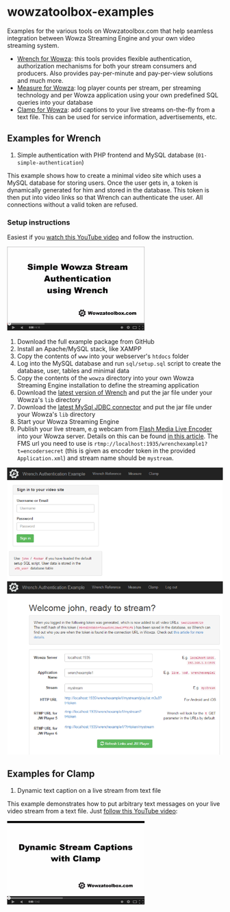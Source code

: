 wowzatoolbox-examples
=====================

Examples for the various tools on Wowzatoolbox.com that help seamless integration between Wowza Streaming Engine and your own video streaming system.

- [Wrench for Wowza](https://wowzatoolbox.com/wrench): this tools provides flexible authentication, authorization mechanisms for both your stream consumers and producers. Also provides pay-per-minute and pay-per-view solutions and much more.
- [Measure for Wowza](https://wowzatoolbox.com/measure): log player counts per stream, per streaming technology and per Wowza application using your own predefined SQL queries into your database
- [Clamp for Wowza](https://wowzatoolbox.com/clamp): add captions to your live streams on-the-fly from a text file. This can be used for service information, advertisements, etc.

## Examples for Wrench

1. Simple authentication with PHP frontend and MySQL database (`01-simple-authentication`)

This example shows how to create a minimal video site which uses a MySQL database for storing users. Once the user gets in, a token is dynamically generated for him and stored in the database. This token is then put into video links so that Wrench can authenticate the user. All connections without a valid token are refused.

### Setup instructions

Easiest if you [watch this YouTube video](https://www.youtube.com/watch?v=vDln3bqVmIk) and follow the instruction.

[![Video Cover image](/wrench/01-simple-authentication/video-cover.png)](https://www.youtube.com/watch?v=vDln3bqVmIk)

1. Download the full example package from GitHub
1. Install an Apache/MySQL stack, like XAMPP
1. Copy the contents of `www` into your webserver's `htdocs` folder
1. Log into the MySQL database and run `sql/setup.sql` script to create the database, user, tables and minimal data
1. Copy the contents of the `wowza` directory into your own Wowza Streaming Engine installation to define the streaming application
1. Download the [latest version of Wrench](https://wowzatoolbox.com/download#wrench) and put the jar file under your Wowza's `lib` directory
1. Download the [latest MySql JDBC connector](http://dev.mysql.com/downloads/connector/j/5.0.html) and put the jar file under your Wowza's `lib` directory
1. Start your Wowza Streaming Engine
1. Publish your live stream, e.g webcam from [Flash Media Live Encoder]() into your Wowza server. Details on this can be found [in this article](https://wowzatoolbox.com/user-authentication).
The FMS url you need to use is `rtmp://localhost:1935/wrenchexample1?t=encodersecret` (this is given as encoder token in the provided `Application.xml`) and stream name should be `mystream`.

![PHP Login Screen](/wrench/01-simple-authentication/screenshot-0.png)
![Protected Video Site](/wrench/01-simple-authentication/screenshot-1.png)

## Examples for Clamp

1. Dynamic text caption on a live stream from text file

This example demonstrates how to put arbitrary text messages on your live video stream from a text file. Just [follow this YouTube video](https://www.youtube.com/watch?v=quTyvWa6kD0):

[![Video Cover image](/clamp/01-file-caption-source/video-cover.png)](https://www.youtube.com/watch?v=quTyvWa6kD0)

  